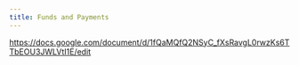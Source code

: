 ```yaml
---
title: Funds and Payments
---
```


https://docs.google.com/document/d/1fQaMQfQ2NSyC_fXsRavgL0rwzKs6TTbEOU3JWLVtI1E/edit